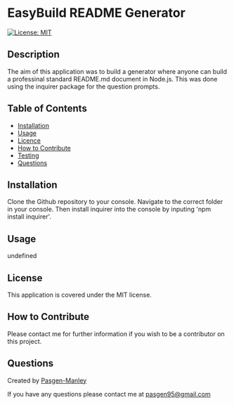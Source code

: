 
  # EasyBuild README Generator
  [![License: MIT](https://img.shields.io/badge/License-MIT-yellow.svg)](https://opensource.org/licenses/MIT)

  ## Description
  The aim of this application was to build a generator where anyone can build a professinal standard README.md document in Node.js. This was done using the inquirer package for the question prompts.

  ## Table of Contents
  * [Installation](#installation)
  * [Usage](#usage)
  * [Licence](#licence)
  * [How to Contribute](#How-to-Contribute)
  * [Testing](#tests)
  * [Questions](#questions)

  ## Installation
  Clone the Github repository to your console. Navigate to the correct folder in your console. Then install inquirer into the console by inputing 'npm install inquirer'.

  ## Usage
  undefined

  ## License
  This application is covered under the MIT license.

  ## How to Contribute
  Please contact me for further information if you wish to be a contributor on this project.

  ## Questions
  Created by [Pasgen-Manley](https://github.com/Pasgen-Manley)

  If you have any questions please contact me at [pasgen95@gmail.com](pasgen95@gmail.com)

